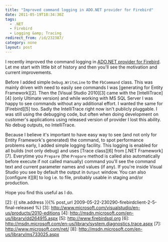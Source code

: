 ```yaml
---
title: "Improved command logging in ADO.NET provider for Firebird"
date: 2011-05-19T18:34:30Z
tags:
  - .NET
  - Firebird
  - Logging &amp; Tracing
redirect_from: /id/232387/
category: none
layout: post
---
```

I recently improved the command logging in [ADO.NET provider for Firebird][1]. Let me start with little bit of history and then you'll see the motivation and current improvements.

Before I added simple `Debug.WriteLine` to the `FbCommand` class. This was mainly driven with need to easily see commands I was [generating for Entity Framework][2]. Then the [Visual Studio 2010][3] came with the [IntelliTrace][4] (only Ultimate version) and while working with MS SQL Server I was happy to see commands without any additional effort. I wanted the same for [Firebird][5] too. Sadly the IntelliTrace right now isn't publicly pluggable. I was still using the debugging code, but often when doing development on customer's applications using released version of provider I lost this ability. No debug outputs, no IntelliTrace.

Because I believe it's important to have easy way to see (and not only for Entity Framework's generated) the command, to spot performance problems early, I added simple logging facility. This logging is enabled for all builds (not only debug) and uses [Trace class][6] from [.NET Framework][7]. Everytime you `Prepare` (the `Prepare` method is called also automatically before execute if not called manually) command you'll see the command text and current parameter names and values (if any). If you're inside Visual Studio you see by default the output in `Output` window. You can also [configure it][8] to log i.e. to file, probably usable in staging and/or production.

Hope you find this useful as I do.

[1]: http://www.firebirdsql.org/index.php?op=files&id=netprovider
[2]: {{ site.address }}{% post_url 2009-05-22-230290-firebirdclient-2-5-final-released %}
[3]: http://www.microsoft.com/visualstudio/en-us/products/2010-editions
[4]: http://msdn.microsoft.com/en-us/library/dd264915.aspx
[5]: http://www.firebirdsql.org
[6]: http://msdn.microsoft.com/en-us/library/system.diagnostics.trace.aspx
[7]: http://www.microsoft.com/net/
[8]: http://msdn.microsoft.com/en-us/library/ms733025.aspx
